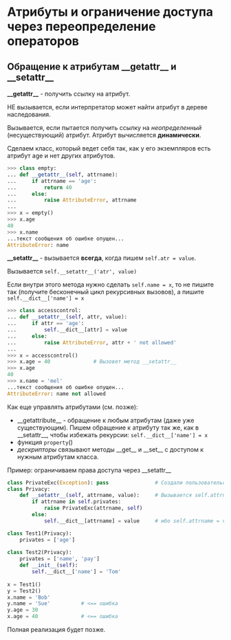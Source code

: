 # Атрибуты и ограничение доступа через переопределение операторов

## Обращение к атрибутам \_\_getattr\_\_ и \_\_setattr\_\_

**\_\_getattr\_\_** - получить ссылку на атрибут.

НЕ вызывается, если интерпретатор может найти атрибут в дереве наследования.

Вызывается, если пытается получить ссылку на _неопределенный_ (несуществующий) атрибут.
Атрибут вычисляется **динамически**.

Сделаем класс, который ведет себя так, как у его экземпляров есть атрибут age и нет других атрибутов.

```python
>>> class empty:
... def __getattr__(self, attrname):
...     if attrname == 'age':
...         return 40
...     else:
...         raise AttributeError, attrname
...
>>> x = empty()
>>> x.age
40
>>> x.name
...текст сообщения об ошибке опущен...
AttributeError: name
```

**\_\_setattr\_\_** - вызывается **всегда**, когда пишем `self.atr = value`. 

Вызывается `self.__setattr__('atr', value)`

Если внутри этого метода нужно сделать `self.name = x`, то не пишите так (получите бесконечный цикл рекурсивных вызовов), а пишите `self.__dict__['name'] = x`

```python
>>> class accesscontrol:
... def __setattr__(self, attr, value):
...     if attr == 'age':
...         self.__dict__[attr] = value
...     else:
...         raise AttributeError, attr + ' not allowed'
...
>>> x = accesscontrol()
>>> x.age = 40              # Вызовет метод __setattr__
>>> x.age
40
>>> x.name = 'mel'
...текст сообщения об ошибке опущен...
AttributeError: name not allowed
```

Как еще управлять атрибутами (см. позже):
* \_\_getattribute\_\_ - обращение к любым атрибутам (даже уже существующим). Пишем обращение к атрибуту так же, как в \_\_setattr\_\_, чтобы избежать рекурсии: `self.__dict__['name'] = x`
* функция `property`() 
* _дескрипторы_ связывают методы \_\_get\_\_ и \_\_set\_\_ с доступом к нужным атрибутам класса.

Пример: ограничиваем права доступа через \_\_setattr\_\_
```python
class PrivateExc(Exception): pass               # Создали пользовательское исключение
class Privacy:
    def __setattr__(self, attrname, value):     # Вызывается self.attrname = value
        if attrname in self.privates:
            raise PrivateExc(attrname, self)
        else:
            self.__dict__[attrname] = value     # ибо self.attrname = value будет рекурсивно вызывать __setattr__

class Test1(Privacy):
    privates = ['age']
    
class Test2(Privacy):
    privates = ['name', 'pay']
    def __init__(self):
        self.__dict__['name'] = 'Tom'
        
x = Test1()
y = Test2()
x.name = 'Bob'
y.name = 'Sue'          # <== ошибка
y.age = 30
x.age = 40              # <== ошибка
```
Полная реализация будет позже.
